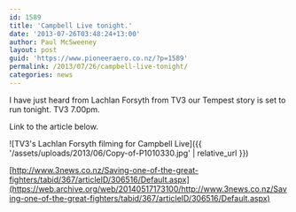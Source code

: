 ```yaml
---
id: 1589
title: 'Campbell Live tonight.'
date: '2013-07-26T03:48:24+13:00'
author: Paul McSweeney
layout: post
guid: 'https://www.pioneeraero.co.nz/?p=1589'
permalink: /2013/07/26/campbell-live-tonight/
categories: news
---
```


I have just heard from Lachlan Forsyth from TV3 our Tempest story is set to run tonight. TV3 7.00pm.

Link to the article below.

![TV3's Lachlan Forsyth filming for Campbell Live]({{ '/assets/uploads/2013/06/Copy-of-P1010330.jpg' | relative_url }})

[http://www.3news.co.nz/Saving-one-of-the-great-fighters/tabid/367/articleID/306516/Default.aspx](https://web.archive.org/web/20140517173100/http://www.3news.co.nz/Saving-one-of-the-great-fighters/tabid/367/articleID/306516/Default.aspx)
